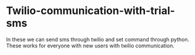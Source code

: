 # Twilio-communication-with-trial-sms
In these we can send sms through twilio and set command through python. These works for everyone with new users with twilio communication. 
